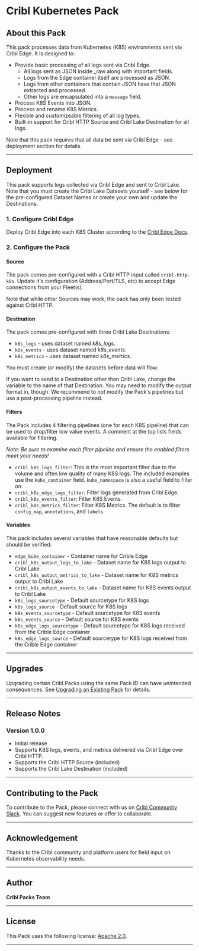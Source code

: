 # Cribl Kubernetes Pack

## About this Pack

This pack processes data from Kubernetes (K8S) environments sent via Cribl Edge. It is designed to:

* Provide basic processing of all logs sent via Cribl Edge.
  * All logs sent as JSON inside _raw along with important fields.
  * Logs from the Edge container itself are processed as JSON.
  * Logs from other containers that contain JSON have that JSON extracted and processed.
  * Other logs are encapsulated into a `message` field.
* Process K8S Events into JSON.
* Process and rename K8S Metrics.
* Flexible and customizeable filtering of all log types.
* Built-in support for Cribl HTTP Source and Cribl Lake Destination for all logs.

Note that this pack *requires* that all data be sent via Cribl Edge - see deployment section for details. 

---

## Deployment

This pack supports logs collected via Cribl Edge and sent to Cribl Lake. Note that you *must* create the Cribl Lake Datasets yourself - see below for the pre-configured Dataset Names or create your own and update the Destinations. 

### 1. Configure Cribl Edge

Deploy Cribl Edge into each K8S Cluster according to the [Cribl Edge Docs](https://docs.cribl.io/edge/usecase-kubernetes-observability/#deploy-cribl-edge-via-kubernetes). 

### 2. Configure the Pack

#### Source
The pack comes pre-configured with a Cribl HTTP input called `cribl-http-k8s`. Update it's configuration (Address/Port/TLS, etc) to accept Edge connections from your Fleet(s).

Note that while other Sources may work, the pack has only been tested against Cribl HTTP.

#### Destination
The pack comes pre-configured with three Cribl Lake Destinations:
* `k8s_logs` - uses dataset named *k8s_logs*.
* `k8s_events` - uses dataset named *k8s_events*.
* `k8s_metrics` - uses dataset named *k8s_metrics*.

You must create (or modify) the datasets before data will flow.

If you want to send to a Destination other than Cribl Lake, change the variable to the name of that Destination. You may need to modify the output format in, though. We recommend to *not* modify the Pack's pipelines but use a post-processing pipeline instead.

#### Filters
The Pack includes 4 filtering pipelines (one for each K8S pipeline) that can be used to drop/filter low value events. A comment at the top lists fields available for filtering.

*Note: Be sure to examine each filter pipeline and ensure the enabled filters meet your needs!*

* `cribl_k8s_logs_filter`: This is the most important filter due to the volume and often low quality of many K8S logs. The included examples use the `kube_container` field. `kube_namespace` is also a useful field to filter on. 
* `cribl_k8s_edge_logs_filter`: Filter logs generated from Cribl Edge.
* `cribl_k8s_events_filter`: Filter K8S Events. 
* `cribl_k8s_metrics_filter`: Filter K8S Metrics. The default is to filter `config_map`, `annotations`, and `labels`. 

#### Variables

This pack includes several variables that have reasonable defaults but should be verified:

* `edge_kube_container` - Container name for Crible Edge
* `cribl_k8s_output_logs_to_lake` - Dataset name for K8S logs output to Cribl Lake
* `cribl_k8s_output_metrics_to_lake` - Dataset name for K8S metrics output to Cribl Lake
* `cribl_k8s_output_events_to_lake` - Dataset name for K8S events output to Cribl Lake
* `k8s_logs_sourcetype` - Default sourcetype for K8S logs
* `k8s_logs_source` - Default source for K8S logs
* `k8s_events_sourcetype` - Default sourcetype for K8S events
* `k8s_events_source` - Default source for K8S events
* `k8s_edge_logs_sourcetype` - Default sourcetype for K8S logs received from the Crible Edge container
* `k8s_edge_logs_source` - Default sourcetype for K8S logs received from the Crible Edge container

---

## Upgrades

Upgrading certain Cribl Packs using the same Pack ID can have unintended consequences. See [Upgrading an Existing Pack](https://docs.cribl.io/stream/packs#upgrading) for details.

---

## Release Notes

### Version 1.0.0

* Initial release
* Supports K8S logs, events, and metrics delivered via Cribl Edge over Cribl HTTP.
* Supports the Cribl HTTP Source (included)
* Supports the Cribl Lake Destination (included)

---

## Contributing to the Pack

To contribute to the Pack, please connect with us on [Cribl Community Slack](https://cribl-community.slack.com/). You can suggest new features or offer to collaborate.

---

## Acknowledgement

Thanks to the Cribl community and platform users for field input on Kubernetes observability needs.

---

## Author

**Cribl Packs Team**

---

## License

This Pack uses the following license: [Apache 2.0](https://github.com/criblio/appscope/blob/master/LICENSE).

---


